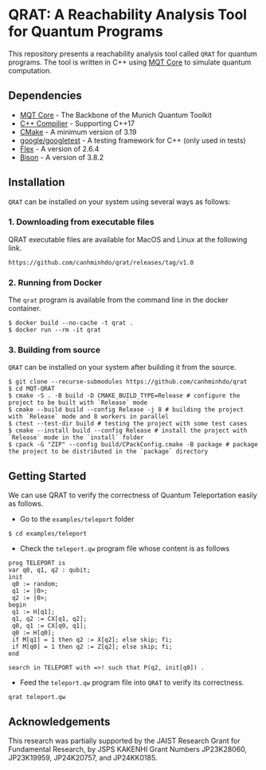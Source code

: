 # QRAT: A Reachability Analysis Tool for Quantum Programs
This repository presents a reachability analysis tool called `QRAT` for quantum programs. The tool is written in C++ using [MQT Core](https://github.com/cda-tum/mqt-core) to simulate quantum computation.

## Dependencies
- [MQT Core](https://github.com/cda-tum/mqt-core) - The Backbone of the Munich Quantum Toolkit
- [C++ Compilier](https://clang.llvm.org) - Supporting C++17
- [CMake](https://cmake.org) - A minimum version of 3.19
- [google/googletest](https://github.com/google/googletest) - A testing framework for C++ (only used in tests)
- [Flex](https://github.com/westes/flex) - A version of 2.6.4
- [Bison](https://www.gnu.org/software/bison/) - A version of 3.8.2

## Installation
`QRAT` can be installed on your system using several ways as follows:

### 1. Downloading from executable files
QRAT executable files are available for MacOS and Linux at the following link.
```
https://github.com/canhminhdo/qrat/releases/tag/v1.0
```

### 2. Running from Docker

The `qrat` program is available from the command line in the docker container.

```shell
$ docker build --no-cache -t qrat .
$ docker run --rm -it qrat
```

### 3. Building from source
`QRAT` can be installed on your system after building it from the source.
```shell
$ git clone --recurse-submodules https://github.com/canhminhdo/qrat
$ cd MQT-QRAT
$ cmake -S . -B build -D CMAKE_BUILD_TYPE=Release # configure the project to be built with `Release` mode
$ cmake --build build --config Release -j 8 # building the project with `Release` mode and 8 workers in parallel
$ ctest --test-dir build # testing the project with some test cases
$ cmake --install build --config Release # install the project with `Release` mode in the `install` folder
$ cpack -G "ZIP" --config build/CPackConfig.cmake -B package # package the project to be distributed in the `package` directory
```

## Getting Started
We can use QRAT to verify the correctness of Quantum Teleportation easily as follows.

- Go to the `examples/teleport` folder
```
$ cd examples/teleport
```

- Check the `teleport.qw` program file whose content is as follows
```
prog TELEPORT is
var q0, q1, q2 : qubit;
init
 q0 := random;
 q1 := |0>;
 q2 := |0>;
begin
 q1 := H[q1];
 q1, q2 := CX[q1, q2];
 q0, q1 := CX[q0, q1];
 q0 := H[q0];
 if M[q1] = 1 then q2 := X[q2]; else skip; fi;
 if M[q0] = 1 then q2 := Z[q2]; else skip; fi;
end

search in TELEPORT with =>! such that P(q2, init[q0]) .
```

- Feed the `teleport.qw` program file into `QRAT` to verify its correctness.
```shell
qrat teleport.qw
```

## Acknowledgements
This research was partially supported by the JAIST Research Grant for Fundamental Research, by JSPS KAKENHI Grant Numbers JP23K28060, JP23K19959, JP24K20757, and JP24KK0185.
